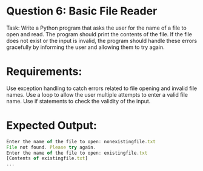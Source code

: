 # Question 6: Basic File Reader
Task: Write a Python program that asks the user for the name of a file to open and read. The program should print the contents of the file. If the file does not exist or the input is invalid, the program should handle these errors gracefully by informing the user and allowing them to try again.

# Requirements:

Use exception handling to catch errors related to file opening and invalid file names.
Use a loop to allow the user multiple attempts to enter a valid file name.
Use if statements to check the validity of the input.

# Expected Output:

```javascript
Enter the name of the file to open: nonexistingfile.txt
File not found. Please try again.
Enter the name of the file to open: existingfile.txt
[Contents of existingfile.txt]
...
